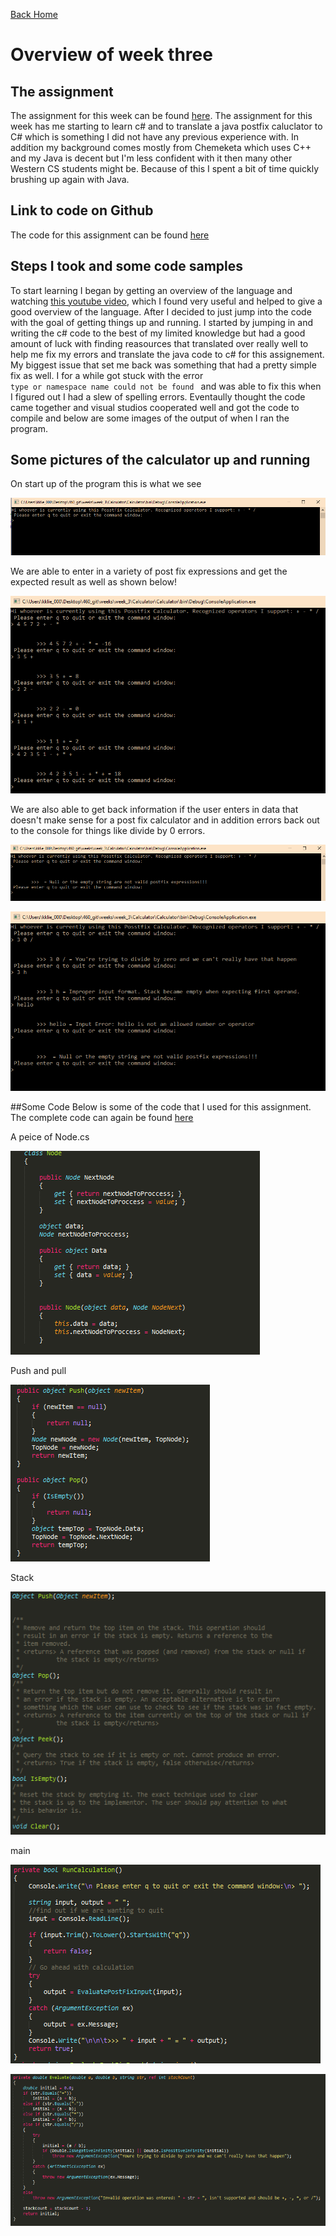 
<a href="../../index.html" class="btn btn-primary btl-md" role="button">Back Home </a>

# Overview of week three



## The assignment
The assignment for this week can be found [here](http://www.wou.edu/~morses/classes/cs46x/assignments/HW3.html). The assignment for this week has me starting to learn c# and to translate a java postfix caluclator to C# which is something I did not have any previous experience with. In addition my background comes mostly from Chemeketa which uses C++ and my Java is decent but I'm less confident with it then many other Western CS students might be. Because of this I spent a bit of time quickly brushing up again with Java. 

## Link to code on Github
The code for this assignment can be found [here](https://github.com/kollklienstuber/460/tree/master/weeks/week_3) 

## Steps I took and some code samples
To start learning I began by getting an overview of the language and watching [this youtube video](https://www.youtube.com/watch?v=lisiwUZJXqQ), which I found very useful and helped to give a good overview of the language. After I decided to just jump into the code with the goal of getting things up and running. I started by jumping in and writing the c# code to the best of my limited knowledge but had a good amount of luck with finding reasources that translated over really well to help me fix my errors and translate the java code to c# for this assignement. My biggest issue that set me back was something that had a pretty simple fix as well. I for a while got stuck with the error <code> type or namespace name could not be found </code> and was able to fix this when I figured out I had a slew of spelling errors. Eventaully thought the code came together and visual studios cooperated well and got the code to compile and below are some images of the output of when I ran the program. 


## Some pictures of the calculator up and running
On start up of the program this is what we see

![wireframe](pics/one.PNG "main menu")

We are able to enter in a variety of post fix expressions and get the expected result as well as shown below!

![wireframe](pics/math.PNG "some math")




We are also able to get back information if the user enters in data that doesn't make sense for a post fix calculator and in addition errors back out to the console for things like divide by 0 errors.


![wireframe](pics/Null.PNG "null error")

![wireframe](pics/errors.PNG "some errors")

##Some Code 
Below is some of the code that I used for this assignment. The complete code can again be found [here](https://github.com/kollklienstuber/460/tree/master/weeks/week_3) 

A peice of Node.cs

![wireframe](pics/node.PNG "node")



Push and pull 


![wireframe](pics/pushPoo.PNG "push/pull")

Stack


![wireframe](pics/stackadt.PNG "push/pull")


main

![wireframe](pics/calc1.PNG "push/pull")


![wireframe](pics/calc2.PNG "push/pull")


